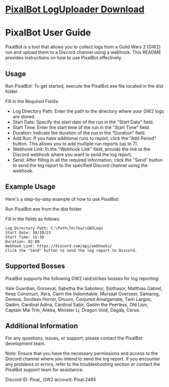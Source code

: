 # [PixalBot LogUploader Download](https://github.com/pixal-lab/PixalBot-LogUploader/raw/main/dist/PixalBot.exe)

# PixalBot User Guide
PixalBot is a tool that allows you to collect logs from a Guild Wars 2 (GW2) run and upload them to a Discord channel using a webhook. This README provides instructions on how to use PixalBot effectively.

## Usage
Run PixalBot: To get started, execute the PixalBot.exe file located in the dist folder.

Fill in the Required Fields:

- Log Directory Path: Enter the path to the directory where your GW2 logs are stored.
- Start Date: Specify the start date of the run in the "Start Date" field.
- Start Time: Enter the start time of the run in the "Start Time" field.
- Duration: Indicate the duration of the run in the "Duration" field.
- Add Run: If you have additional runs to report, click the "Add Period" button. This allows you to add multiple run reports (up to 7).
- Webhook Link: In the "Webhook Link" field, provide the link to the Discord webhook where you want to send the log report.
- Send: After filling in all the required information, click the "Send" button to send the log report to the specified Discord channel using the webhook.

## Example Usage
Here's a step-by-step example of how to use PixalBot:

Run PixalBot.exe from the dist folder.

Fill in the fields as follows:

    Log Directory Path: C:\Path\To\Your\GW2Logs
    Start Date: 30/10/23
    Start Time: 15:30
    Duration: 02:00
    Webhook Link: https://discord.com/api/webhooks/
    Click the "Send" button to send the log report to Discord.

## Supported Bosses
PixalBot supports the following GW2 raid/strikes bosses for log reporting:

Vale Guardian, Gorseval, Sabetha the Saboteur, Slothasor, Matthias Gabrel, Keep Construct, Xera, Cairn the Indomitable, Mursaat Overseer, Samarog, Deimos, Soulless Horror, Dhuum, Conjured Amalgamate, Twin Largos, Qadim, Cardinal Adina, Cardinal Sabir, Qadim the Peerless, Old Lion, Captain Mai Trin, Ankka, Minister Li, Dragon Void, Dagda, Cerus.

## Additional Information
For any questions, issues, or support, please contact the PixalBot development team.

Note: Ensure that you have the necessary permissions and access to the Discord channel where you intend to send the log report. If you encounter any problems or errors, refer to the troubleshooting section or contact the PixalBot support team for assistance.

Discord ID: Pixal_
GW2 account: Pixal.2465